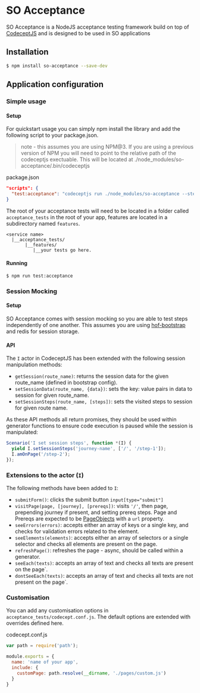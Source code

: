# SO Acceptance

SO Acceptance is a NodeJS acceptance testing framework build on top of [CodeceptJS](https://github.com/Codeception/CodeceptJS) and is designed to be used in SO applications

## Installation

```bash
$ npm install so-acceptance --save-dev
```

## Application configuration

### Simple usage

#### Setup

For quickstart usage you can simply npm install the library and add the following script to your package.json.
> note - this assumes you are using NPM@3. If you are using a previous version of NPM you will need to point to the relative path of the codeceptjs exectuable. This will be located at ./node_modules/so-acceptance/.bin/codeceptjs

package.json
```json
"scripts": {
  "test:acceptance": "codeceptjs run ./node_modules/so-acceptance --steps"
}
```

The root of your acceptance tests will need to be located in a folder called `acceptance_tests` in the root of your app, features are located in a subdirectory named `features`.

```
<service name>
  |__acceptance_tests/
       |__features/
          |__your tests go here.
```

#### Running

```bash
$ npm run test:acceptance
```

### Session Mocking

#### Setup

SO Acceptance comes with session mocking so you are able to test steps independently of one another. This assumes you are using  [hof-bootstrap](https://github.com/UKHomeOffice/hof-bootstrap/) and redis for session storage.

#### API

The `I` actor in CodeceptJS has been extended with the following session manipulation methods:

* `getSession(route_name)`: returns the session data for the given route_name (defined in bootstrap config).
* `setSessionData(route_name, {data})`: sets the key: value pairs in data to session for given route_name.
* `setSessionSteps(route_name, [steps])`: sets the visited steps to session for given route name.

As these API methods all return promises, they should be used within generator functions to ensure code execution is paused while the session is manipulated:

```js
Scenario('I set session steps', function *(I) {
  yield I.setSessionSteps('journey-name', ['/', '/step-1']);
  I.amOnPage('/step-2');
});
```

### Extensions to the actor (`I`)

The following methods have been added to `I`:

* `submitForm()`: clicks the submit button `input[type="submit"]`
* `visitPage(page, [journey], [prereqs])`: visits `'/'`, then page, prepending journey if present, and setting prereq steps. Page and Prereqs are expected to be [PageObjects](https://github.com/Codeception/CodeceptJS/blob/master/docs/pageobjects.md) with a `url` property.
* `seeErrors(errors)`: accepts either an array of keys or a single key, and checks for validation errors related to the element.
* `seeElements(elements)`: accepts either an array of selectors or a single selector and checks all elements are present on the page.
* `refreshPage()`: refreshes the page - async, should be called within a generator.
* `seeEach(texts)`: accepts an array of text and checks all texts are present on the page`.
* `dontSeeEach(texts)`: accepts an array of text and checks all texts are not present on the page`.

### Customisation

You can add any customisation options in `acceptance_tests/codecept.conf.js`. The default options are extended with overrides defined here.

codecept.conf.js
```js
var path = require('path');

module.exports = {
  name: 'name of your app',
  include: {
    customPage: path.resolve(__dirname, './pages/custom.js')
  }
}
```

